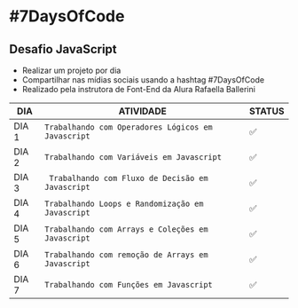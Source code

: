 # #7DaysOfCode
## Desafio JavaScript

- Realizar um projeto por dia
- Compartilhar nas mídias sociais usando a hashtag #7DaysOfCode
- Realizado pela instrutora de Font-End da Alura Rafaella Ballerini


|  DIA   |                               ATIVIDADE              |STATUS            |
|--------|------------------------------------------------------|------------------|
|DIA 1   |`Trabalhando com Operadores Lógicos em Javascript`    |:white_check_mark:|
|DIA 2   |`Trabalhando com Variáveis em Javascript`             |:white_check_mark:|
|DIA 3   |` Trabalhando com Fluxo de Decisão em Javascript`     |:white_check_mark:|
|DIA 4   |`Trabalhando Loops e Randomização em Javascript`      |:white_check_mark:|
|DIA 5   |`Trabalhando com Arrays e Coleções em Javascript`     |:white_check_mark:|
|DIA 6   |`Trabalhando com remoção de Arrays em Javascript`     |:white_check_mark:|
|DIA 7   |`Trabalhando com Funções em Javascript`               |:white_check_mark:|
